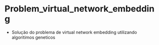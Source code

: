 # Problem_virtual_network_embedding
 - Solução do problema de virtual network embedding utilizando algoritimos geneticos
